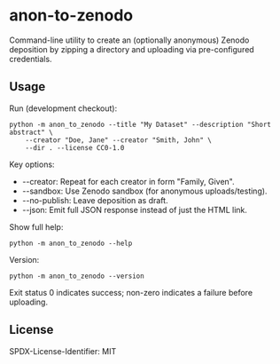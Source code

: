 anon-to-zenodo
==============

Command-line utility to create an (optionally anonymous) Zenodo deposition by zipping a directory and uploading via pre-configured credentials.

Usage
-----

Run (development checkout):

```
python -m anon_to_zenodo --title "My Dataset" --description "Short abstract" \
	--creator "Doe, Jane" --creator "Smith, John" \
	--dir . --license CC0-1.0
```

Key options:

* --creator: Repeat for each creator in form "Family, Given".
* --sandbox: Use Zenodo sandbox (for anonymous uploads/testing).
* --no-publish: Leave deposition as draft.
* --json: Emit full JSON response instead of just the HTML link.

Show full help:

```
python -m anon_to_zenodo --help
```

Version:

```
python -m anon_to_zenodo --version
```

Exit status 0 indicates success; non-zero indicates a failure before uploading.

License
-------
SPDX-License-Identifier: MIT
